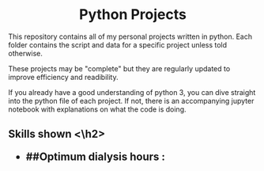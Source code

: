 <h1 align = "center">
  Python Projects
  </h1>

This repository contains all of my personal projects written in python. Each folder contains the script and data for a specific project unless told otherwise.

These projects may be "complete" but they are regularly updated to improve efficiency and readibility. 

If you already have a good understanding of python 3, you can dive straight into the python file of each project. If not, there is an accompanying jupyter notebook with explanations on what the code is doing.

<h2>
  Skills shown
  <\h2>
    
 - ##Optimum dialysis hours : 

